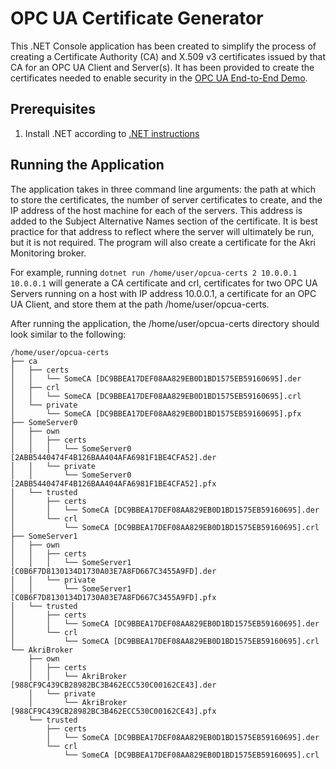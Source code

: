 # OPC UA Certificate Generator
This .NET Console application has been created to simplify the process of creating a Certificate Authority (CA) and X.509 v3 certificates issued by that CA for an OPC UA Client and Server(s). It has been provided to create the certificates needed to enable security in the [OPC UA End-to-End Demo](https://docs.akri.sh/demos/opc-thermometer-demo#creating-x.509-v3-certificates). 

## Prerequisites
1. Install .NET according to [.NET instructions](https://docs.microsoft.com/dotnet/core/install/linux-ubuntu)

## Running the Application
The application takes in three command line arguments: the path at which to store the certificates, the number of server certificates to create, and the IP address of the host machine for each of the servers. This address is added to the Subject Alternative Names section of the certificate. It is best practice
for that address to reflect where the server will ultimately be run, but it is not required. The program will also create a certificate for the Akri Monitoring broker. 

For example, running `dotnet run /home/user/opcua-certs 2 10.0.0.1 10.0.0.1` will generate a CA certificate and crl, certificates for two OPC UA Servers running on a host with IP address 10.0.0.1, a certificate for an OPC UA Client, and store them at the path /home/user/opcua-certs.

After running the application, the /home/user/opcua-certs directory should look similar to the following:
```
/home/user/opcua-certs
├── ca
│   ├── certs
│   │   └── SomeCA [DC9BBEA17DEF08AA829EB0D1BD1575EB59160695].der
│   ├── crl
│   │   └── SomeCA [DC9BBEA17DEF08AA829EB0D1BD1575EB59160695].crl
│   └── private
│       └── SomeCA [DC9BBEA17DEF08AA829EB0D1BD1575EB59160695].pfx
├── SomeServer0
│   ├── own
│   │   ├── certs
│   │   │   └── SomeServer0 [2ABB5440474F4B126BAA404AFA6981F1BE4CFA52].der
│   │   └── private
│   │       └── SomeServer0 [2ABB5440474F4B126BAA404AFA6981F1BE4CFA52].pfx
│   └── trusted
│       ├── certs
│       │   └── SomeCA [DC9BBEA17DEF08AA829EB0D1BD1575EB59160695].der
│       └── crl
│           └── SomeCA [DC9BBEA17DEF08AA829EB0D1BD1575EB59160695].crl
├── SomeServer1
│   ├── own
│   │   ├── certs
│   │   │   └── SomeServer1 [C0B6F7D8130134D1730A03E7A8FD667C3455A9FD].der
│   │   └── private
│   │       └── SomeServer1 [C0B6F7D8130134D1730A03E7A8FD667C3455A9FD].pfx
│   └── trusted
│       ├── certs
│       │   └── SomeCA [DC9BBEA17DEF08AA829EB0D1BD1575EB59160695].der
│       └── crl
│           └── SomeCA [DC9BBEA17DEF08AA829EB0D1BD1575EB59160695].crl
└── AkriBroker
    ├── own
    │   ├── certs
    │   │   └── AkriBroker [988CF9C439CB28982BC3B462ECC530C00162CE43].der
    │   └── private
    │       └── AkriBroker [988CF9C439CB28982BC3B462ECC530C00162CE43].pfx
    └── trusted
        ├── certs
        │   └── SomeCA [DC9BBEA17DEF08AA829EB0D1BD1575EB59160695].der
        └── crl
            └── SomeCA [DC9BBEA17DEF08AA829EB0D1BD1575EB59160695].crl
```